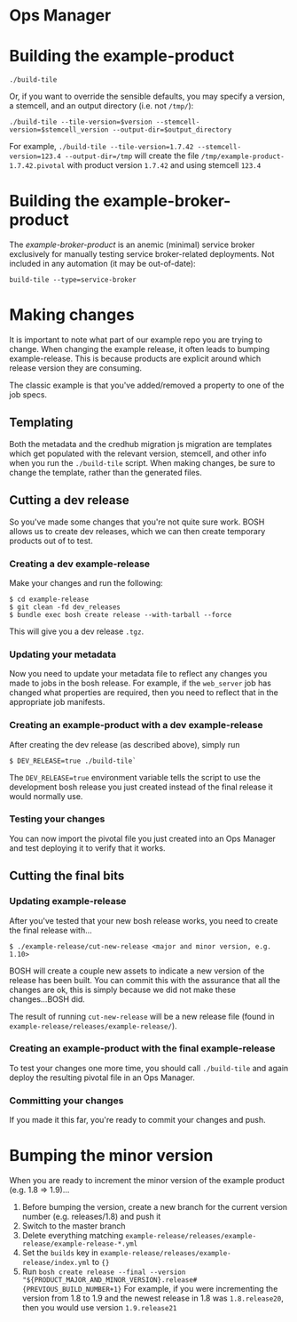 # Ops Manager 

# Building the example-product

```
./build-tile
```

Or, if you want to override the sensible defaults, you may specify a version, a stemcell, and
an output directory (i.e. not `/tmp/`):

```
./build-tile --tile-version=$version --stemcell-version=$stemcell_version --output-dir=$output_directory
```

For example, `./build-tile --tile-version=1.7.42 --stemcell-version=123.4 --output-dir=/tmp` will create the file `/tmp/example-product-1.7.42.pivotal` 
with product version `1.7.42` and using stemcell `123.4`

# Building the example-broker-product

The _example-broker-product_ is an anemic (minimal) service broker exclusively for manually testing
service broker-related deployments. Not included in any automation (it may be out-of-date):

```
build-tile --type=service-broker
```

# Making changes

It is important to note what part of our example repo you are trying to change. When changing the example release, it 
often leads to bumping example-release. This is because products are explicit around which release version they are consuming.

The classic example is that you've added/removed a property to one of the job specs.

## Templating

Both the metadata and the credhub migration js migration are templates which get populated with the relevant version,
stemcell, and other info when you run the `./build-tile` script. When making changes, be sure to change
the template, rather than the generated files.

## Cutting a dev release

So you've made some changes that you're not quite sure work. BOSH allows us to create dev releases, which we can then 
create temporary products out of to test.

### Creating a dev example-release

Make your changes and run the following:

```
$ cd example-release
$ git clean -fd dev_releases
$ bundle exec bosh create release --with-tarball --force
```

This will give you a dev release `.tgz`.

### Updating your metadata

Now you need to update your metadata file to reflect any changes you made to jobs in the bosh release. For example, 
if the `web_server` job has changed what properties are required, then you need to reflect that in the appropriate job manifests.

### Creating an example-product with a dev example-release

After creating the dev release (as described above), simply run

```
$ DEV_RELEASE=true ./build-tile`
```

The `DEV_RELEASE=true` environment variable tells the script to use the development bosh release you just created 
instead of the final release it would normally use.

### Testing your changes

You can now import the pivotal file you just created into an Ops Manager and test deploying it to verify that it works.

## Cutting the final bits

### Updating example-release

After you've tested that your new bosh release works, you need to create the final release with...

```
$ ./example-release/cut-new-release <major and minor version, e.g. 1.10>
```

BOSH will create a couple new assets to indicate a new version of the release has been built. You can commit this with
the assurance that all the changes are ok, this is simply because we did not make these changes...BOSH did.

The result of running `cut-new-release` will be a new release file (found in `example-release/releases/example-release/`).

### Creating an example-product with the final example-release

To test your changes one more time, you should call `./build-tile`
and again deploy the resulting pivotal file in an Ops Manager.

### Committing your changes

If you made it this far, you're ready to commit your changes and push.

# Bumping the minor version

When you are ready to increment the minor version of the example product (e.g. 1.8 => 1.9)...

1. Before bumping the version, create a new branch for the current version number (e.g. releases/1.8) and push it
2. Switch to the master branch
3. Delete everything matching `example-release/releases/example-release/example-release-*.yml`
4. Set the `builds` key in `example-release/releases/example-release/index.yml` to `{}`
5. Run `bosh create release --final --version "${PRODUCT_MAJOR_AND_MINOR_VERSION}.release#{PREVIOUS_BUILD_NUMBER+1}`
  For example, if you were incrementing the version from 1.8 to 1.9 and the newest release in 1.8 was `1.8.release20`,
  then you would use version `1.9.release21`
